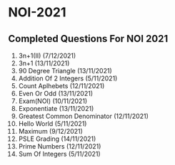 # NOI-2021

## Completed Questions For NOI 2021

1. 3n+1(II) (7/12/2021)
2. 3n+1 (13/11/2021)
3. 90 Degree Triangle (13/11/2021)
4. Addition Of 2 Integers (5/11/2021)
5. Count Aplhebets (12/11/2021)
6. Even Or Odd (13/11/2021)
7. Exam(NOI) (10/11/2021)
8. Exponentiate (13/11/2021)
9. Greatest Common Denominator (12/11/2021)
12. Hello World (5/11/2021)
13. Maximum (9/12/2021)
14. PSLE Grading (14/11/2021)
15. Prime Numbers (12/11/2021)
16. Sum Of Integers (5/11/2021)

